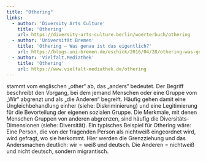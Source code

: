 ```yaml
---
title: "Othering"
links:
  - author: 'Diversity Arts Culture'
    title: 'Othering'
    url: https://diversity-arts-culture.berlin/woerterbuch/othering
  - author: 'Universität Bremen'
    title: 'Othering – Was genau ist das eigentlich?'
    url: https://blogs.uni-bremen.de/eschick/2016/04/28/othering-was-genau-ist-das-eigentlich/?msclkid=94d58b85cf9411ec9b23f93911e6c4b7
  - author: 'Vielfalt.Mediathek'
    title: 'Othering'
    url: https://www.vielfalt-mediathek.de/othering
---
```


stammt vom englischen „other“ ab, das „anders“ bedeutet. Der Begriff beschreibt den Vorgang, bei dem jemand Menschen oder eine Gruppe vom „Wir“ abgrenzt und als „die Anderen“ begreift. Häufig gehen damit eine Ungleichbehandlung einher (siehe: Diskriminierung) und eine Legitimierung für die Bevorteilung der eigenen sozialen Gruppe. Die Merkmale, mit denen Menschen Gruppen von anderen abgrenzen, sind häufig die Diversitäts-Dimensionen (siehe: Diversität). Ein typisches Beispiel für Othering wäre: Eine Person, die von der fragenden Person als nicht<span class="italic">weiß</span> eingeordnet wird, wird gefragt, wo sie herkommt. Hier werden die Grenzziehung und das Andersmachen deutlich: wir = <span class="italic">weiß</span> und deutsch. Die Anderen = nicht<span class="italic">weiß</span> und nicht deutsch, sondern migrantisch. 